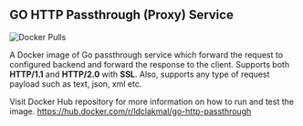 ## GO HTTP Passthrough (Proxy) Service

![Docker Pulls](https://img.shields.io/docker/pulls/ldclakmal/go-http-passthrough)

A Docker image of Go passthrough service which forward the request to configured backend and forward the response to the client. Supports both **HTTP/1.1** and **HTTP/2.0** with **SSL**. Also, supports any type of request payload such as text, json, xml etc.

Visit Docker Hub repository for more information on how to run and test the image.
https://hub.docker.com/r/ldclakmal/go-http-passthrough
